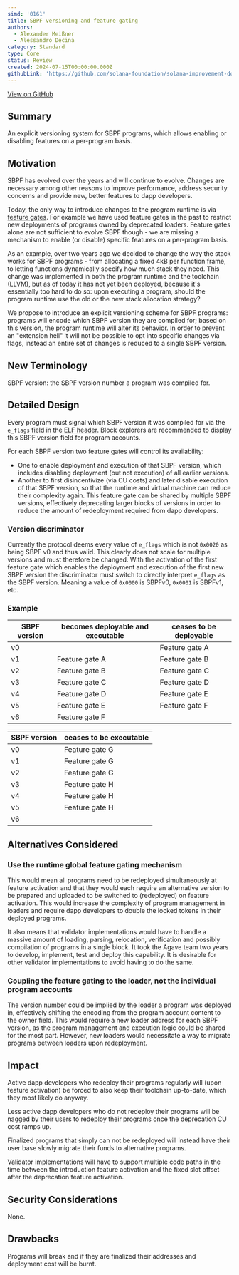 ```yaml
---
simd: '0161'
title: SBPF versioning and feature gating
authors:
  - Alexander Meißner
  - Alessandro Decina
category: Standard
type: Core
status: Review
created: 2024-07-15T00:00:00.000Z
githubLink: 'https://github.com/solana-foundation/solana-improvement-documents/pull/161'
---
```

[View on GitHub](https://github.com/solana-foundation/solana-improvement-documents/pull/161)


## Summary

An explicit versioning system for SBPF programs, which allows enabling or
disabling features on a per-program basis.

## Motivation

SBPF has evolved over the years and will continue to evolve. Changes are
necessary among other reasons to improve performance, address security concerns
and provide new, better features to dapp developers.

Today, the only way to introduce changes to the program runtime is via [feature
gates](
https://github.com/solana-foundation/solana-improvement-documents/issues/76).
For example we have used feature gates in the past to restrict new deployments
of programs owned by deprecated loaders. Feature gates alone are not sufficient
to evolve SBPF though - we are missing a mechanism to enable (or disable)
specific features on a per-program basis.

As an example, over two years ago we decided to change the way the stack works
for SBPF programs - from allocating a fixed 4kB per function frame, to letting
functions dynamically specify how much stack they need. This change was
implemented in both the program runtime and the toolchain (LLVM), but as of
today it has not yet been deployed, because it's essentially too hard to do so:
upon executing a program, should the program runtime use the old or the new
stack allocation strategy?

We propose to introduce an explicit versioning scheme for SBPF programs:
programs will encode which SBPF version they are compiled for; based on this
version, the program runtime will alter its behavior. In order to prevent an
"extension hell" it will not be possible to opt into specific changes via
flags, instead an entire set of changes is reduced to a single SBPF version.

## New Terminology

SBPF version: the SBPF version number a program was compiled for.

## Detailed Design

Every program must signal which SBPF version it was compiled for via
the `e_flags` field in the
[ELF header](https://refspecs.linuxfoundation.org/elf/gabi4+/ch4.eheader.html).
Block explorers are recommended to display this SBPF version field for program
accounts.

For each SBPF version two feature gates will control its availability:

- One to enable deployment and execution of that SBPF version, which includes
disabling deployment (but not execution) of all earlier versions.
- Another to first disincentivize (via CU costs) and later disable execution
of that SBPF version, so that the runtime and virtual machine can reduce their
complexity again. This feature gate can be shared by multiple SBPF versions,
effectively deprecating larger blocks of versions in order to reduce the amount
of redeployment required from dapp developers.

### Version discriminator

Currently the protocol deems every value of `e_flags` which is not `0x0020` as
being SBPF v0 and thus valid. This clearly does not scale for multiple versions
and must therefore be changed. With the activation of the first feature gate
which enables the deployment and execution of the first new SBPF version the
discriminator must switch to directly interpret `e_flags` as the SBPF version.
Meaning a value of `0x0000` is SBPFv0, `0x0001` is SBPFv1, etc.

### Example

| SBPF version | becomes deployable and executable | ceases to be deployable |
| ------------ | --------------------------------- | ----------------------- |
| v0           |                                   | Feature gate A          |
| v1           | Feature gate A                    | Feature gate B          |
| v2           | Feature gate B                    | Feature gate C          |
| v3           | Feature gate C                    | Feature gate D          |
| v4           | Feature gate D                    | Feature gate E          |
| v5           | Feature gate E                    | Feature gate F          |
| v6           | Feature gate F                    |                         |

| SBPF version | ceases to be executable |
| ------------ | ----------------------- |
| v0           | Feature gate G          |
| v1           | Feature gate G          |
| v2           | Feature gate G          |
| v3           | Feature gate H          |
| v4           | Feature gate H          |
| v5           | Feature gate H          |
| v6           |                         |

## Alternatives Considered

### Use the runtime global feature gating mechanism

This would mean all programs need to be redeployed simultaneously at feature
activation and that they would each require an alternative version to be
prepared and uploaded to be switched to (redeployed) on feature activation.
This would increase the complexity of program management in loaders and require
dapp developers to double the locked tokens in their deployed programs.

It also means that validator implementations would have to handle a massive
amount of loading, parsing, relocation, verification and possibly compilation
of programs in a single block. It took the Agave team two years to develop,
implement, test and deploy this capability. It is desirable for other validator
implementations to avoid having to do the same.

### Coupling the feature gating to the loader, not the individual program accounts

The version number could be implied by the loader a program was deployed in,
effectively shifting the encoding from the program account content to the owner
field. This would require a new loader address for each SBPF version, as the
program management and execution logic could be shared for the most part.
However, new loaders would necessitate a way to migrate programs between
loaders upon redeployment.

## Impact

Active dapp developers who redeploy their programs regularly will (upon feature
activation) be forced to also keep their toolchain up-to-date, which they most
likely do anyway.

Less active dapp developers who do not redeploy their programs will be nagged
by their users to redeploy their programs once the deprecation CU cost ramps
up.

Finalized programs that simply can not be redeployed will instead have their
user base slowly migrate their funds to alternative programs.

Validator implementations will have to support multiple code paths in the time
between the introduction feature activation and the fixed slot offset after the
deprecation feature activation.

## Security Considerations

None.

## Drawbacks

Programs will break and if they are finalized their addresses and deployment
cost will be burnt.
